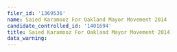 ```yaml
---
filer_id: '1369536'
name: Saied Karamooz For Oakland Mayor Movement 2014
candidate_controlled_id: '1401694'
title: Saied Karamooz For Oakland Mayor Movement 2014
data_warning: 
---
```

